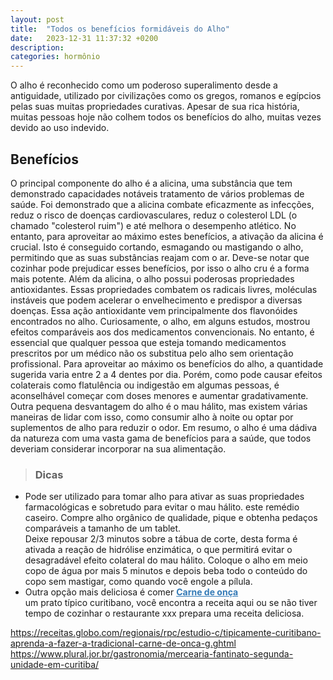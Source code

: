 ```yaml
---
layout: post
title:  "Todos os benefícios formidáveis do Alho"
date:   2023-12-31 11:37:32 +0200
description: 
categories: hormônio
---
```

O alho é reconhecido como um poderoso superalimento desde a antiguidade, utilizado por civilizações como os gregos, 
romanos e egípcios pelas suas muitas propriedades curativas. Apesar de sua rica história, muitas pessoas hoje não colhem 
todos os benefícios do alho, muitas vezes devido ao uso indevido.

## Benefícios
O principal componente do alho é a alicina, uma substância que tem demonstrado capacidades notáveis 
tratamento de vários problemas de saúde. Foi demonstrado que a alicina combate eficazmente as infecções, reduz o risco 
de doenças cardiovasculares, reduz o colesterol LDL (o chamado "colesterol ruim") e até melhora o desempenho atlético. 
No entanto, para aproveitar ao máximo estes benefícios, a ativação da alicina é crucial. 
Isto é conseguido cortando, esmagando ou mastigando o alho, permitindo que as suas substâncias reajam com o ar. 
Deve-se notar que cozinhar pode prejudicar esses benefícios, por isso o alho cru é a forma mais potente.
Além da alicina, o alho possui poderosas propriedades antioxidantes. Essas propriedades combatem os radicais livres, 
moléculas instáveis que podem acelerar o envelhecimento e predispor a diversas doenças. 
Essa ação antioxidante vem principalmente dos flavonóides encontrados no alho.
Curiosamente, o alho, em alguns estudos, mostrou efeitos comparáveis aos dos medicamentos convencionais. 
No entanto, é essencial que qualquer pessoa que esteja tomando medicamentos prescritos por um médico não os substitua 
pelo alho sem orientação profissional.
Para aproveitar ao máximo os benefícios do alho, a quantidade sugerida varia entre 2 a 4 dentes por dia. 
Porém, como pode causar efeitos colaterais como flatulência ou indigestão em algumas pessoas, é aconselhável começar 
com doses menores e aumentar gradativamente. 
Outra pequena desvantagem do alho é o mau hálito, mas existem várias maneiras de lidar com isso, como consumir alho 
à noite ou optar por suplementos de alho para reduzir o odor.
Em resumo, o alho é uma dádiva da natureza com uma vasta gama de benefícios para a saúde, que todos deveriam considerar 
incorporar na sua alimentação.


> ### <span class="ion-android-bulb"></span> Dicas
 - Pode ser utilizado para tomar alho para ativar as suas propriedades farmacológicas e sobretudo para evitar o mau hálito.
   este remédio caseiro.
   Compre alho orgânico de qualidade, pique e obtenha pedaços comparáveis a tamanho de um tablet.<br/>
   Deixe repousar 2/3 minutos sobre a tábua de corte, desta forma é ativada a reação de hidrólise enzimática,
   o que permitirá evitar o desagradável efeito colateral do mau hálito.
   Coloque o alho em meio copo de água por mais 5 minutos e depois beba todo o conteúdo do copo
   sem mastigar, como quando você engole a pílula.
 - Outra opção mais deliciosa é comer 
   <a href="https://receitas.globo.com/regionais/rpc/estudio-c/tipicamente-curitibano-aprenda-a-fazer-a-tradicional-carne-de-onca-g.ghtml" style="color:#337ab7"><strong>Carne de onça</strong></a>  
   um prato típico curitibano, 
   você encontra a receita aqui ou se não tiver tempo de cozinhar o restaurante xxx prepara uma receita deliciosa.

https://receitas.globo.com/regionais/rpc/estudio-c/tipicamente-curitibano-aprenda-a-fazer-a-tradicional-carne-de-onca-g.ghtml
https://www.plural.jor.br/gastronomia/mercearia-fantinato-segunda-unidade-em-curitiba/